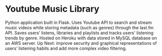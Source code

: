 # Youtube Music Library

Python application built in Flask.  Uses Youtube API to search and stream music videos while storing metadata (such as genres) through the last.fm API.  Saves users’ listens, libraries and playlists and tracks users' listening trends by genre.  Hosted on Heroku with data stored in MySQL database on an AWS server.  Up Next: improve security and graphical representations of users’ listening habits and add more complex video filtering.
